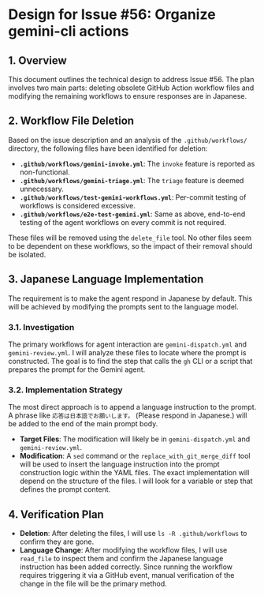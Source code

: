 # Design for Issue #56: Organize gemini-cli actions

## 1. Overview

This document outlines the technical design to address Issue #56. The plan involves two main parts: deleting obsolete GitHub Action workflow files and modifying the remaining workflows to ensure responses are in Japanese.

## 2. Workflow File Deletion

Based on the issue description and an analysis of the `.github/workflows/` directory, the following files have been identified for deletion:

- **`.github/workflows/gemini-invoke.yml`**: The `invoke` feature is reported as non-functional.
- **`.github/workflows/gemini-triage.yml`**: The `triage` feature is deemed unnecessary.
- **`.github/workflows/test-gemini-workflows.yml`**: Per-commit testing of workflows is considered excessive.
- **`.github/workflows/e2e-test-gemini.yml`**: Same as above, end-to-end testing of the agent workflows on every commit is not required.

These files will be removed using the `delete_file` tool. No other files seem to be dependent on these workflows, so the impact of their removal should be isolated.

## 3. Japanese Language Implementation

The requirement is to make the agent respond in Japanese by default. This will be achieved by modifying the prompts sent to the language model.

### 3.1. Investigation

The primary workflows for agent interaction are `gemini-dispatch.yml` and `gemini-review.yml`. I will analyze these files to locate where the prompt is constructed. The goal is to find the step that calls the `gh` CLI or a script that prepares the prompt for the Gemini agent.

### 3.2. Implementation Strategy

The most direct approach is to append a language instruction to the prompt. A phrase like `応答は日本語でお願いします。` (Please respond in Japanese.) will be added to the end of the main prompt body.

- **Target Files**: The modification will likely be in `gemini-dispatch.yml` and `gemini-review.yml`.
- **Modification**: A `sed` command or the `replace_with_git_merge_diff` tool will be used to insert the language instruction into the prompt construction logic within the YAML files. The exact implementation will depend on the structure of the files. I will look for a variable or step that defines the prompt content.

## 4. Verification Plan

- **Deletion**: After deleting the files, I will use `ls -R .github/workflows` to confirm they are gone.
- **Language Change**: After modifying the workflow files, I will use `read_file` to inspect them and confirm the Japanese language instruction has been added correctly. Since running the workflow requires triggering it via a GitHub event, manual verification of the change in the file will be the primary method.
